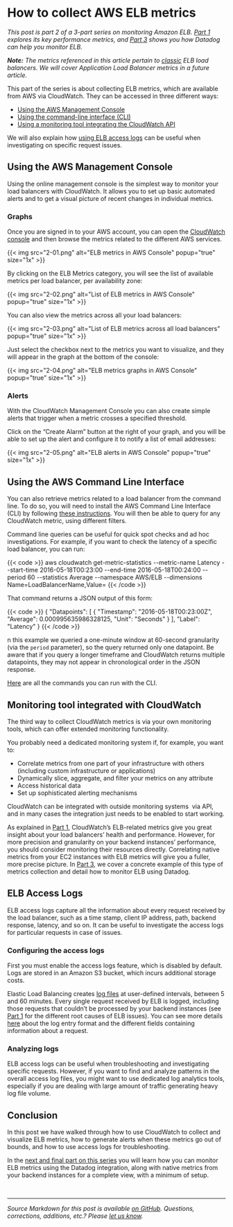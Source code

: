 # How to collect AWS ELB metrics


*This post is part 2 of a 3-part series on monitoring Amazon ELB. [Part 1](/blog/top-elb-health-and-performance-metrics) explores its key performance metrics, and [Part 3](/blog/monitor-elb-performance-with-datadog) shows you how Datadog can help you monitor ELB.*

*__Note:__ The metrics referenced in this article pertain to [classic](https://aws.amazon.com/elasticloadbalancing/classicloadbalancer/) ELB load balancers. We will cover Application Load Balancer metrics in a future article.*

This part of the series is about collecting ELB metrics, which are available from AWS via CloudWatch. They can be accessed in three different ways:



-   [Using the AWS Management Console](#using-the-aws-management-console)
-   [Using the command-line interface (CLI)](#using-the-aws-command-line-interface)
-   [Using a monitoring tool integrating the CloudWatch API](#monitoring-tool-integrated-with-cloudwatch)



We will also explain how [using ELB access logs](#elb-access-logs) can be useful when investigating on specific request issues.

Using the AWS Management Console
--------------------------------


Using the online management console is the simplest way to monitor your load balancers with CloudWatch. It allows you to set up basic automated alerts and to get a visual picture of recent changes in individual metrics.

### Graphs


Once you are signed in to your AWS account, you can open the [CloudWatch console](https://console.aws.amazon.com/cloudwatch/home#metrics:) and then browse the metrics related to the different AWS services.

{{< img src="2-01.png" alt="ELB metrics in AWS Console" popup="true" size="1x" >}}

By clicking on the ELB Metrics category, you will see the list of available metrics per load balancer, per availability zone:

{{< img src="2-02.png" alt="List of ELB metrics in AWS Console" popup="true" size="1x" >}}

You can also view the metrics across all your load balancers:

{{< img src="2-03.png" alt="List of ELB metrics across all load balancers" popup="true" size="1x" >}}

Just select the checkbox next to the metrics you want to visualize, and they will appear in the graph at the bottom of the console:

{{< img src="2-04.png" alt="ELB metrics graphs in AWS Console" popup="true" size="1x" >}}

### Alerts


With the CloudWatch Management Console you can also create simple alerts that trigger when a metric crosses a specified threshold.

Click on the “Create Alarm” button at the right of your graph, and you will be able to set up the alert and configure it to notify a list of email addresses:

{{< img src="2-05.png" alt="ELB alerts in AWS Console" popup="true" size="1x" >}}

Using the AWS Command Line Interface
------------------------------------


You can also retrieve metrics related to a load balancer from the command line. To do so, you will need to install the AWS Command Line Interface (CLI) by following [these instructions](http://docs.aws.amazon.com/cli/latest/userguide/cli-chap-welcome.html). You will then be able to query for any CloudWatch metric, using different filters.

Command line queries can be useful for quick spot checks and ad hoc investigations. For example, if you want to check the latency of a specific load balancer, you can run:


{{< code >}}
aws cloudwatch get-metric-statistics
--metric-name Latency
--start-time 2016-05-18T00:23:00
--end-time 2016-05-18T00:24:00
--period 60
--statistics Average
--namespace AWS/ELB
--dimensions Name=LoadBalancerName,Value=<YOUR-LOAD-BALANCER-NAME>
{{< /code >}}


That command returns a JSON output of this form:


{{< code >}}
{
   "Datapoints": [
      {
           "Timestamp": "2016-05-18T00:23:00Z", 
            "Average": 0.000995635986328125, 
            "Unit": "Seconds"
        }
    ], 
      "Label": "Latency"
 }
{{< /code >}}


n this example we queried a one-minute window at 60-second granularity (via the `period` parameter), so the query returned only one datapoint. Be aware that if you query a longer timeframe and CloudWatch returns multiple datapoints, they may not appear in chronological order in the JSON response.


[Here](http://docs.aws.amazon.com/cli/latest/reference/index.html) are all the commands you can run with the CLI.

Monitoring tool integrated with CloudWatch
------------------------------------------


The third way to collect CloudWatch metrics is via your own monitoring tools, which can offer extended monitoring functionality.

You probably need a dedicated monitoring system if, for example, you want to:



-   Correlate metrics from one part of your infrastructure with others (including custom infrastructure or applications)
-   Dynamically slice, aggregate, and filter your metrics on any attribute
-   Access historical data
-   Set up sophisticated alerting mechanisms



CloudWatch can be integrated with outside monitoring systems  via API, and in many cases the integration just needs to be enabled to start working.

As explained in [Part 1](/blog/top-elb-health-and-performance-metrics), CloudWatch’s ELB-related metrics give you great insight about your load balancers’ health and performance. However, for more precision and granularity on your backend instances’ performance, you should consider monitoring their resources directly. Correlating native metrics from your EC2 instances with ELB metrics will give you a fuller, more precise picture. In [Part 3](/blog/monitor-elb-performance-with-datadog), we cover a concrete example of this type of metrics collection and detail how to monitor ELB using Datadog.

ELB Access Logs
---------------


ELB access logs capture all the information about every request received by the load balancer, such as a time stamp, client IP address, path, backend response, latency, and so on. It can be useful to investigate the access logs for particular requests in case of issues.

### Configuring the access logs


First you must enable the access logs feature, which is disabled by default. Logs are stored in an Amazon S3 bucket, which incurs additional storage costs.

Elastic Load Balancing creates [log files](http://docs.aws.amazon.com/ElasticLoadBalancing/latest/DeveloperGuide/access-log-collection.html#access-log-file-format) at user-defined intervals, between 5 and 60 minutes. Every single request received by ELB is logged, including those requests that couldn’t be processed by your backend instances (see [Part 1](/blog/top-elb-health-and-performance-metrics) for the different root causes of ELB issues). You can see more details [here](http://docs.aws.amazon.com/ElasticLoadBalancing/latest/DeveloperGuide/access-log-collection.html#access-log-entry-format) about the log entry format and the different fields containing information about a request.

### Analyzing logs


ELB access logs can be useful when troubleshooting and investigating specific requests. However, if you want to find and analyze patterns in the overall access log files, you might want to use dedicated log analytics tools, especially if you are dealing with large amount of traffic generating heavy log file volume.

Conclusion
----------


In this post we have walked through how to use CloudWatch to collect and visualize ELB metrics, how to generate alerts when these metrics go out of bounds, and how to use access logs for troubleshooting.

In the [next and final part on this series](/blog/monitor-elb-performance-with-datadog) you will learn how you can monitor ELB metrics using the Datadog integration, along with native metrics from your backend instances for a complete view, with a minimum of setup.

 

------------------------------------------------------------------------


*Source Markdown for this post is available [on GitHub](https://github.com/DataDog/the-monitor/blob/master/elb/how_to_collect_aws_elb_metrics.md). Questions, corrections, additions, etc.? Please [let us know](https://github.com/DataDog/the-monitor/issues).*

